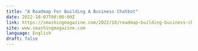 ```yaml
---
title: "A Roadmap For Building A Business Chatbot"
date: 2022-10-07T08:00:00Z
link: https://smashingmagazine.com/2022/10/roadmap-building-business-chatbot/?utm_medium=RSS&utm_source=news.12bit.vn
site: www.smashingmagazine.com
language: English
draft: false
---
```

